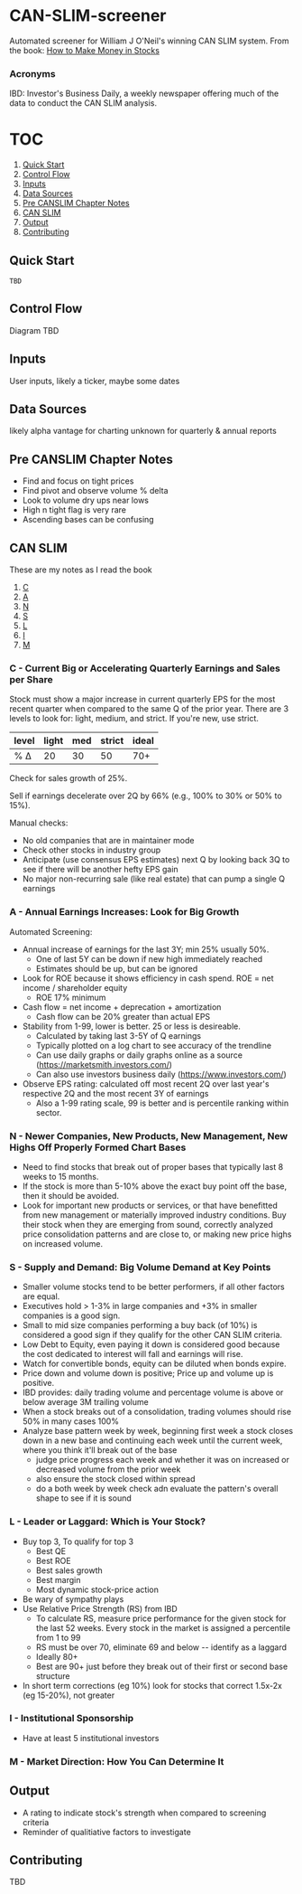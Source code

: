 # CAN-SLIM-screener
Automated screener for William J O'Neil's winning CAN SLIM system. From the book: [How to Make Money in Stocks](https://www.amazon.com/How-Make-Money-Stocks-Winning/dp/0071614133)

### Acronyms
IBD: Investor's Business Daily, a weekly newspaper offering much of the data to conduct the CAN SLIM analysis.

# TOC
1. [Quick Start](#Quick-Start)
2. [Control Flow](#Control-Flow)
3. [Inputs](#Inputs)
4. [Data Sources](#Data-Sources)
5. [Pre CANSLIM Chapter Notes](#Pre-CANSLIM-Chapter-Notes)
6. [CAN SLIM](#CAN-SLIM)
7. [Output](#Output)
8. [Contributing](#Contributing)

## Quick Start
```
TBD
```

## Control Flow
Diagram TBD

## Inputs
User inputs, likely a ticker, maybe some dates

## Data Sources
likely alpha vantage for charting
unknown for quarterly & annual reports

## Pre CANSLIM Chapter Notes
* Find and focus on tight prices
* Find pivot and observe volume % delta
* Look to volume dry ups near lows
* High n tight flag is very rare
* Ascending bases can be confusing

## CAN SLIM
These are my notes as I read the book

1. [C](#c---current-big-or-accelerating-quarterly-earnings-and-sales-per-share)
2. [A](#a---annual-earnings-increases-look-for-big-growth)
3. [N](#n---newer-companies-new-products-new-management-new-highs-off-properly-formed-chart-bases)
4. [S](#s---supply-and-demand-big-volume-demand-at-key-points)
5. [L](#l---leader-or-laggard-which-is-your-stock)
6. [I](#i---institutional-sponsorship)
7. [M](#m---market-direction-how-you-can-determine-it)

### C - Current Big or Accelerating Quarterly Earnings and Sales per Share
Stock must show a major increase in current quarterly EPS for the most recent quarter when compared to the same Q of the prior year. There are 3 levels to look for: light, medium, and strict. If you're new, use strict.

| level | light | med | strict | ideal |
|-------|-------|-----|--------|-------|
| % Δ   | 20    | 30  | 50     | 70+   |

Check for sales growth of 25%.

Sell if earnings decelerate over 2Q by 66% (e.g., 100% to 30% or 50% to 15%).

Manual checks:
* No old companies that are in maintainer mode
* Check other stocks in industry group
* Anticipate (use consensus EPS estimates) next Q by looking back 3Q to see if there will be another hefty EPS gain
* No major non-recurring sale (like real estate) that can pump a single Q earnings

### A - Annual Earnings Increases: Look for Big Growth
Automated Screening:
* Annual increase of earnings for the last 3Y; min 25% usually 50%.
  * One of last 5Y can be down if new high immediately reached
  * Estimates should be up, but can be ignored
* Look for ROE because it shows efficiency in cash spend. ROE = net income / shareholder equity
  * ROE 17% minimum
* Cash flow = net income + deprecation + amortization
  * Cash flow can be 20% greater than actual EPS
* Stability from 1-99, lower is better. 25 or less is desireable.
  * Calculated by taking last 3-5Y of Q earnings
  * Typically plotted on a log chart to see accuracy of the trendline
  * Can use daily graphs or daily graphs online as a source (https://marketsmith.investors.com/)
  * Can also use investors business daily (https://www.investors.com/)
* Observe EPS rating: calculated off most recent 2Q over last year's respective 2Q and the most recent 3Y of earnings
  * Also a 1-99 rating scale, 99 is better and is percentile ranking within sector.

### N - Newer Companies, New Products, New Management, New Highs Off Properly Formed Chart Bases
* Need to find stocks that break out of proper bases that typically last 8 weeks to 15 months.
* If the stock is more than 5-10% above the exact buy point off the base, then it should be avoided.
* Look for important new products or services, or that have benefitted from new management or materially improved industry conditions. Buy their stock when they are emerging from sound, correctly analyzed price consolidation patterns and are close to, or making new price highs on increased volume.

### S - Supply and Demand: Big Volume Demand at Key Points
* Smaller volume stocks tend to be better performers, if all other factors are equal.
* Executives hold > 1-3% in large companies and +3% in smaller companies is a good sign.
* Small to mid size companies performing a buy back (of 10%) is considered a good sign if they qualify for the other CAN SLIM criteria.
* Low Debt to Equity, even paying it down is considered good because the cost dedicated to interest will fall and earnings will rise.
* Watch for convertible bonds, equity can be diluted when bonds expire.
* Price down and volume down is positive; Price up and volume up is positive.
* IBD provides: daily trading volume and percentage volume is above or below average 3M trailing volume
* When a stock breaks out of a consolidation, trading volumes should rise 50% in many cases 100%
* Analyze base pattern week by week, beginning first week a stock closes down in a new base and continuing each week until the current week, where you think it'll break out of the base
  * judge price progress each week and whether it was on increased or decreased volume from the prior week
  * also ensure the stock closed within spread
  * do a both week by week check adn evaluate the pattern's overall shape to see if it is sound

### L - Leader or Laggard: Which is Your Stock?
* Buy top 3, To qualify for top 3
  * Best QE
  * Best ROE
  * Best sales growth
  * Best margin
  * Most dynamic stock-price action
* Be wary of sympathy plays
* Use Relative Price Strength (RS) from IBD
  * To calculate RS, measure price performance for the given stock for the last 52 weeks. Every stock in the market is assigned a percentile from 1 to 99
  * RS must be over 70, eliminate 69 and below -- identify as a laggard
  * Ideally 80+
  * Best are 90+ just before they break out of their first or second base structure
* In short term corrections (eg 10%) look for stocks that correct 1.5x-2x (eg 15-20%), not greater
  

### I - Institutional Sponsorship
* Have at least 5 institutional investors

### M - Market Direction: How You Can Determine It

## Output
* A rating to indicate stock's strength when compared to screening criteria
* Reminder of qualitiative factors to investigate

## Contributing
TBD
